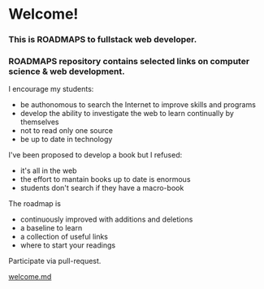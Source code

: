 # Welcome!

### This is ROADMAPS to fullstack web developer.

### ROADMAPS repository contains selected links on computer science & web development.

I encourage my students:
- be authonomous to search the Internet to improve skills and programs
- develop the ability to investigate the web to learn continually by themselves
- not to read only one source
- be up to date in technology

I've been proposed to develop a book but I refused: 
- it's all in the web
- the effort to mantain books up to date is enormous
- students don't search if they have a macro-book

The roadmap is 
- continuously improved with additions and deletions
- a baseline to learn
- a collection of useful links
- where to start your readings

Participate via pull-request.

[welcome.md](https://github.com/rafaelaznar/roadmaps/blob/main/content/welcome.md)
